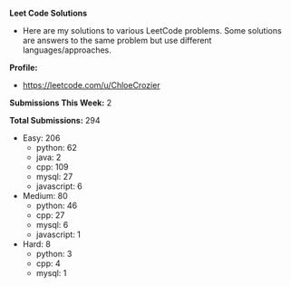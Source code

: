 **Leet Code Solutions**

- Here are my solutions to various LeetCode problems. Some solutions are answers to the same problem but use different languages/approaches.

**Profile:**

- https://leetcode.com/u/ChloeCrozier

**Submissions This Week:** 2

**Total Submissions:** 294
- Easy: 206
  - python: 62
  - java: 2
  - cpp: 109
  - mysql: 27
  - javascript: 6
- Medium: 80
  - python: 46
  - cpp: 27
  - mysql: 6
  - javascript: 1
- Hard: 8
  - python: 3
  - cpp: 4
  - mysql: 1